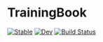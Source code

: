# TrainingBook

[![Stable](https://img.shields.io/badge/docs-stable-blue.svg)](https://fieldofnodes.github.io/TrainingBook.jl/stable/)
[![Dev](https://img.shields.io/badge/docs-dev-blue.svg)](https://fieldofnodes.github.io/TrainingBook.jl/dev/)
[![Build Status](https://github.com/fieldofnodes/TrainingBook.jl/actions/workflows/CI.yml/badge.svg?branch=main)](https://github.com/fieldofnodes/TrainingBook.jl/actions/workflows/CI.yml?query=branch%3Amain)
